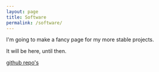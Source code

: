 ```yaml
---
layout: page
title: Software
permalink: /software/
---
```


I'm going to make a fancy page for my more stable projects.

It will be here, until then.


[github repo's](/software/github)

